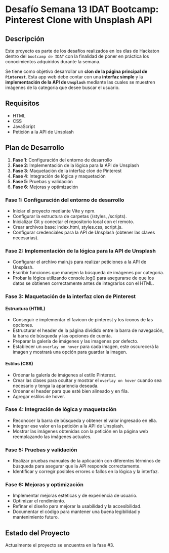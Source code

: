 # Desafío Semana 13 IDAT Bootcamp: Pinterest Clone with Unsplash API

## Descripción

Este proyecto es parte de los desafíos realizados en los días de Hackaton dentro del `bootcamp de IDAT` con la finalidad de poner en práctica los conocimientos adquiridos durante la semana.

Se tiene como objetivo desarrollar un **clon de la página principal de `Pinterest`**.
Esta app web debe contar con una **interfaz simple** y la **implementación de la API de `Unsplash`** mediante las cuales se muestren imágenes de la categoria que desee buscar el usuario.

## Requisitos

- HTML
- CSS
- JavaScript
- Petición a la API de Unsplash

## Plan de Desarrollo

1. **Fase 1**: Configuración del entorno de desarrollo
2. **Fase 2**: Implementación de la lógica para la API de Unsplash
3. **Fase 3**: Maquetación de la interfaz clon de Pinterest
4. **Fase 4**: Integración de lógica y maquetación
5. **Fase 5**: Pruebas y validación
6. **Fase 6**: Mejoras y optimización

### Fase 1: Configuración del entorno de desarrollo

- Iniciar el proyecto mediante Vite y npm.
- Configurar la estructura de carpetas (/styles, /scripts).
- Inicializar Git y conectar el repositorio local con el remoto.
- Crear archivos base: index.html, styles.css, script.js.
- Configurar credenciales para la API de Unsplash (obtener las claves necesarias).

### Fase 2: Implementación de la lógica para la API de Unsplash

- Configurar el archivo main.js para realizar peticiones a la API de Unsplash.
- Escribir funciones que manejen la búsqueda de imágenes por categoría.
- Probar la lógica utilizando console.log() para asegurarse de que los datos se obtienen correctamente antes de integrarlos con el HTML.

### Fase 3: Maquetación de la interfaz clon de Pinterest

#### Estructura (HTML)

- Conseguir e implementar el favicon de pinterest y los íconos de las opciones.
- Estructurar el header de la página dividido entre la barra de navegación, la barra de búsqueda y las opciones de cuenta.
- Preparar la galería de imágenes y las imagenes por defecto.
- Establecer un `overlay on hover` para cada imagen, este oscurecerá la imagen y mostrará una opción para guardar la imagen.

#### Estilos (CSS)

- Ordenar la galería de imágenes al estilo Pinterest.
- Crear las clases para ocultar y mostrar el `overlay on hover` cuando sea necesario y tenga la apariencia deseada.
- Ordenar el header para que esté bien alineado y en fila.
- Agregar estilos de hover.

### Fase 4: Integración de lógica y maquetación

- Reconocer la barra de búsqueda y obtener el valor ingresado en ella.
- Integrar ese valor en la petición a la API de Unsplash.
- Mostrar las imágenes obtenidas con la petición en la página web reemplazando las imágenes actuales.

### Fase 5: Pruebas y validación

- Realizar pruebas manuales de la aplicación con diferentes términos de búsqueda para asegurar que la API responde correctamente.
- Identificar y corregir posibles errores o fallos en la lógica y la interfaz.

### Fase 6: Mejoras y optimización

- Implementar mejoras estéticas y de experiencia de usuario.
- Optimizar el rendimiento.
- Refinar el diseño para mejorar la usabilidad y la accesibilidad.
- Documentar el código para mantener una buena legibilidad y mantenimiento futuro.

## Estado del Proyecto

Actualmente el proyecto se encuentra en la fase #3.
